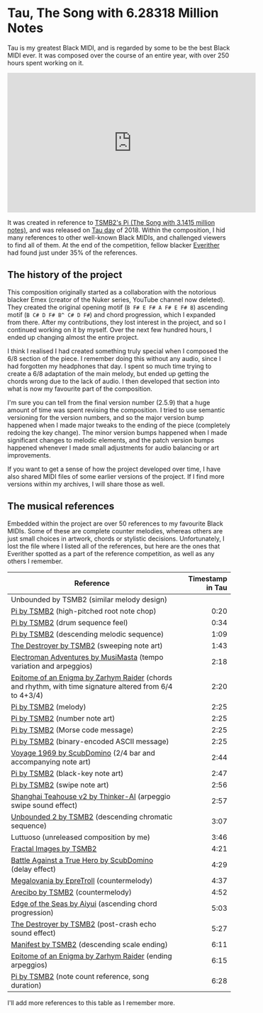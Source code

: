 # Tau, The Song with 6.28318 Million Notes

Tau is my greatest Black MIDI, and is regarded by some to be the best Black MIDI ever. It was composed over the course of an entire year, with over 250 hours spent working on it.

<iframe width="560" height="315" src="https://www.youtube.com/embed/b0gyQMJHQ78?si=2YABVzLupWzVPWKj" title="YouTube video player" frameborder="0" allow="accelerometer; autoplay; clipboard-write; encrypted-media; gyroscope; picture-in-picture; web-share" referrerpolicy="strict-origin-when-cross-origin" allowfullscreen></iframe>

It was created in reference to [TSMB2's Pi (The Song with 3.1415 million notes)](https://youtu.be/ZQ7ipUQoik8), and was released on [Tau day](https://en.wikipedia.org/wiki/Tau_(mathematics)#In_culture) of 2018. Within the composition, I hid many references to other well-known Black MIDIs, and challenged viewers to find all of them. At the end of the competition, fellow blacker [Everither](https://www.youtube.com/@Everither) had found just under 35% of the references.

## The history of the project

This composition originally started as a collaboration with the notorious blacker Emex (creator of the Nuker series, YouTube channel now deleted). They created the original opening motif (`B F# E F# A F# E F# B`) ascending motif (`B C# D F# B^ C# D F#`) and chord progression, which I expanded from there. After my contributions, they lost interest in the project, and so I continued working on it by myself. Over the next few hundred hours, I ended up changing almost the entire project.

I think I realised I had created something truly special when I composed the 6/8 section of the piece. I remember doing this without any audio, since I had forgotten my headphones that day. I spent so much time trying to create a 6/8 adaptation of the main melody, but ended up getting the chords wrong due to the lack of audio. I then developed that section into what is now my favourite part of the composition.

I'm sure you can tell from the final version number (2.5.9) that a huge amount of time was spent revising the composition. I tried to use semantic versioning for the version numbers, and so the major version bump happened when I made major tweaks to the ending of the piece (completely redoing the key change). The minor version bumps happened when I made significant changes to melodic elements, and the patch version bumps happened whenever I made small adjustments for audio balancing or art improvements.

If you want to get a sense of how the project developed over time, I have also shared MIDI files of some earlier versions of the project. If I find more versions within my archives, I will share those as well.

## The musical references

Embedded within the project are over 50 references to my favourite Black MIDIs. Some of these are complete counter melodies, whereas others are just small choices in artwork, chords or stylistic decisions. Unfortunately, I lost the file where I listed all of the references, but here are the ones that Everither spotted as a part of the reference competition, as well as any others I remember.

| Reference | Timestamp in Tau |
| - | -: | 
| Unbounded by TSMB2 (similar melody design) | |
| [Pi by TSMB2](https://youtu.be/ZQ7ipUQoik8) (high-pitched root note chop) | 0:20 |
| [Pi by TSMB2](https://youtu.be/ZQ7ipUQoik8) (drum sequence feel) | 0:34 |
| [Pi by TSMB2](https://youtu.be/ZQ7ipUQoik8) (descending melodic sequence) | 1:09 |
| [The Destroyer by TSMB2](https://youtu.be/Y778aWYmWNw) (sweeping note art) | 1:43 |
| [Electroman Adventures by MusiMasta](https://youtu.be/Km3lCsL_eHo) (tempo variation and arpeggios) | 2:18 |
| [Epitome of an Enigma by Zarhym Raider](https://youtu.be/bfSSnsUAI7o) (chords and rhythm, with time signature altered from 6/4 to 4+3/4) | 2:20 |
| [Pi by TSMB2](https://youtu.be/ZQ7ipUQoik8) (melody) | 2:25 |
| [Pi by TSMB2](https://youtu.be/ZQ7ipUQoik8) (number note art) | 2:25 |
| [Pi by TSMB2](https://youtu.be/ZQ7ipUQoik8) (Morse code message) | 2:25 |
| [Pi by TSMB2](https://youtu.be/ZQ7ipUQoik8) (binary-encoded ASCII message) | 2:25 |
| [Voyage 1969 by ScubDomino](https://youtu.be/FDcTAu9bx7c) (2/4 bar and accompanying note art) | 2:44 |
| [Pi by TSMB2](https://youtu.be/ZQ7ipUQoik8) (black-key note art) | 2:47 |
| [Pi by TSMB2](https://youtu.be/ZQ7ipUQoik8) (swipe note art) | 2:56 |
| [Shanghai Teahouse v2 by Thinker-AI](https://youtu.be/98Zpe9T-2bI) (arpeggio swipe sound effect) | 2:57 |
| [Unbounded 2 by TSMB2](https://youtu.be/W9LvdQubHdU) (descending chromatic sequence) | 3:07 |
| Luttuoso (unreleased composition by me) | 3:46 |
| [Fractal Images by TSMB2](https://youtu.be/1ckTRZyJdWQ) | 4:21 |
| [Battle Against a True Hero by ScubDomino](https://youtu.be/EBauM5sc3Xc) (delay effect) | 4:29 |
| [Megalovania by EpreTroll](https://youtu.be/PpDvm1X6zG0) (countermelody) | 4:37 |
| [Arecibo by TSMB2](https://youtu.be/jm31qOcXWt4) (countermelody) | 4:52 |
| [Edge of the Seas by Aiyui](https://youtu.be/2nVIzvVl2aQ) (ascending chord progression) | 5:03 |
| [The Destroyer by TSMB2](https://youtu.be/Y778aWYmWNw) (post-crash echo sound effect) | 5:27 |
| [Manifest by TSMB2](https://youtu.be/QnMPZ0oAQgw) (descending scale ending) | 6:11 |
| [Epitome of an Enigma by Zarhym Raider](https://youtu.be/bfSSnsUAI7o) (ending arpeggios) | 6:15 |
| [Pi by TSMB2](https://youtu.be/ZQ7ipUQoik8) (note count reference, song duration) | 6:28 |

I'll add more references to this table as I remember more.